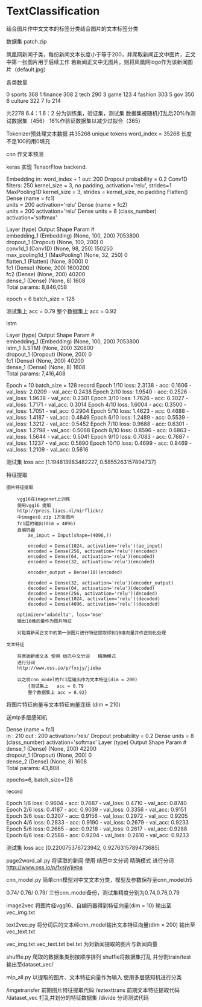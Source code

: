 # TextClassification
结合图片作中文文本的标签分类结合图片的文本标签分类

数据集
patch.zip

凤凰网新闻子类，每份新闻文本长度小于等于200，并爬取新闻正文中图片，正文中第一张图片用于后续工作
若新闻正文中无图片，则将凤凰网logo作为该新闻图片（default.jpg）

各类数量

0 sports 368
1 finance 308
2 tech 290
3 game 123
4 fashion 303
5 gov 350
6 culture 322
7 fo 214

共2278
6.4：1.6：2 分为训练集，验证集，测试集
数据集被随机打乱后20%作测试数据集（456）
16%作验证数据集以减少过拟合（365）

Tokenizer预处理文本数据
共35268 unique tokens
word_index = 35268
长度不足100的用0填充

cnn 作文本预测

keras 实现
TensorFlow backend.

Embedding
		in:	word_index + 1		out:	200
Dropout
		probability = 0.2
Conv1D
	filters: 250	kernel_size = 3, no padding, activation='relu', strides=1
MaxPooling1D
	kernel_size = 3, strides = kernel_size, no padding
Flatten()
Dense	(name = fc1)	
	units = 200		activation='relu'
Dense	(name = fc2)	
	units = 200		activation='relu'
Dense
		units = 8 (class_number)	activation='softmax'

Layer (type)                 Output Shape              Param #   
embedding_1 (Embedding)      (None, 100, 200)          7053800   
dropout_1 (Dropout)          (None, 100, 200)          0         
conv1d_1 (Conv1D)            (None, 98, 250)           150250    
max_pooling1d_1 (MaxPooling1 (None, 32, 250)           0         
flatten_1 (Flatten)          (None, 8000)              0         
fc1 (Dense)                  (None, 200)               1600200   
fc2 (Dense)                  (None, 200)               40200     
dense_1 (Dense)              (None, 8)                 1608      
Total params: 8,846,058

epoch = 6	batch_size = 128

测试集上	acc = 0.79
整个数据集上 acc = 0.92

lstm


Layer (type)                 Output Shape              Param #   
embedding_1 (Embedding)      (None, 100, 200)          7053800   
lstm_1 (LSTM)                (None, 200)               320800    
dropout_1 (Dropout)          (None, 200)               0         
fc1 (Dense)                  (None, 200)               40200     
dense_1 (Dense)              (None, 8)                 1608      
Total params: 7,416,408

Epoch = 10 		batch_size = 128
record
Epoch 1/10
 loss: 2.3138 - acc: 0.1606 - val_loss: 2.0209 - val_acc: 0.2438
Epoch 2/10
 loss: 1.9540 - acc: 0.2526 - val_loss: 1.9638 - val_acc: 0.2301
Epoch 3/10
 loss: 1.7626 - acc: 0.3027 - val_loss: 1.7171 - val_acc: 0.3014
Epoch 4/10
 loss: 1.6004 - acc: 0.3500 - val_loss: 1.7051 - val_acc: 0.2904
Epoch 5/10
 loss: 1.4623 - acc: 0.4688 - val_loss: 1.4187 - val_acc: 0.4849
Epoch 6/10
 loss: 1.2489 - acc: 0.5539 - val_loss: 1.3212 - val_acc: 0.5452
Epoch 7/10
 loss: 0.9688 - acc: 0.6301 - val_loss: 1.2798 - val_acc: 0.5068
Epoch 8/10
 loss: 0.8596 - acc: 0.6863 - val_loss: 1.5644 - val_acc: 0.5041
Epoch 9/10
 loss: 0.7083 - acc: 0.7687 - val_loss: 1.1237 - val_acc: 0.5890
Epoch 10/10
 loss: 0.4699 - acc: 0.8469 - val_loss: 1.2109 - val_acc: 0.5616
 
测试集
		loss			acc
[1.194813983482227, 0.5855263157894737]



特征提取
	
	图片特征提取
	
		vgg16在imagenet上训练
		使用vgg16 提取 
		http://press.liacs.nl/mirflickr/
		中images0.zip 1万张图片
		fc1层的输出(dim = 4096)
		自编码器
			ae_input = Input(shape=(4096,))

			encoded = Dense(1024, activation='relu')(ae_input)
			encoded = Dense(256, activation='relu')(encoded)
			encoded = Dense(64, activation='relu')(encoded)
			encoded = Dense(32, activation='relu')(encoded)

			encoder_output = Dense(10)(encoded)

			decoded = Dense(32, activation='relu')(encoder_output)
			decoded = Dense(64, activation='relu')(decoded)
			decoded = Dense(256, activation='relu')(decoded)
			decoded = Dense(1024, activation='relu')(decoded)
			decoded = Dense(4096, activation='relu')(decoded)
		
		optimizer='adadelta', loss='mse'
		输出10维向量作为图片特征
		
		对每篇新闻正文中的第一张图片进行特征提取得到10维向量并作正则化处理
		
	文本特征
		
		将原始新闻文本 使用 结巴中文分词	精确模式
		进行分词
		http://www.oss.io/p/fxsjy/jieba
	
		以之前cnn_model的fc1层输出作为文本特征(dim = 200)
			{测试集上	acc = 0.79
			整个数据集上 acc = 0.92}
		
	
将图片特征向量与文本特征向量连结 (dim = 210)

送mlp多层感知机

Dense	(name = fc1)	
	in : 210	out : 200	activation='relu'
Dropout
	probability = 0.2
Dense
	units = 8 (class_number)	activation='softmax'
Layer (type)                 Output Shape              Param #   
dense_1 (Dense)              (None, 200)               42200     
dropout_1 (Dropout)          (None, 200)               0         
dense_2 (Dense)              (None, 8)                 1608      
Total params: 43,808


epochs=6, batch_size=128

record

Epoch 1/6
	loss: 0.9604 - acc: 0.7687 - val_loss: 0.4710 - val_acc: 0.8740
Epoch 2/6
 loss: 0.4187 - acc: 0.9039 - val_loss: 0.3356 - val_acc: 0.9151
Epoch 3/6
 loss: 0.3207 - acc: 0.9156 - val_loss: 0.2972 - val_acc: 0.9205
Epoch 4/6
loss: 0.2833 - acc: 0.9190 - val_loss: 0.2679 - val_acc: 0.9233
Epoch 5/6
loss: 0.2665 - acc: 0.9218 - val_loss: 0.2617 - val_acc: 0.9288
Epoch 6/6
loss: 0.2586 - acc: 0.9204 - val_loss: 0.2610 - val_acc: 0.9233

测试集
		loss				acc
[0.220075376723942, 0.9276315789473685]

page2word_all.py
	将读取的新闻 使用 结巴中文分词	精确模式
	进行分词
	http://www.oss.io/p/fxsjy/jieba

	
cnn_model.py
	简单cnn模型对中文文本分类，模型及参数保存至cnn_model.h5

0.74/
0.76/
0.79/
三份cnn_model备份，测试集精度分别为0.74,0.76,0.79
	
image2vec
	将图片经vgg16、自编码器得到特征向量(dim = 10)
	输出至 vec_img.txt

text2vec.py
	将分词后的文本经cnn_model输出文本特征向量(dim = 200)
	输出至 vec_text.txt

	
vec_img.txt vec_text.txt bel.txt
为对新闻提取的图片与新闻向量

shuffle.py
	爬取的数据集类别按顺序排列
	shuffle将数据集打乱
	并分割train/test
	输出至dataset_vec/

mlp_all.py
	以提取的图片、文本特征向量作为输入
	使用多层感知机进行分类
	

	
/imgetransfer
	前期图片特征提取代码
/eztexttrans
	前期文本特征提取代码	
/dataset_vec
	打乱并划分的特征数据集
/divide
	分词测试代码
